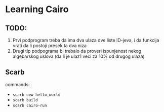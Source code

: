 # Learning Cairo

## TODO:
1. Prvi podprogram treba da ima dva ulaza dve liste ID-jeva, i da funkcija vrati da li postoji presek ta dva niza
2. Drugi tip podpograma bi trebalo da proveri ispunjenost nekog algebarskog uslova (da li je ulaz1 veci za 10% od drugog ulaza)

## Scarb
commands:
- `scarb new hello_world`
- `scarb build`
- `scarb cairo-run`


